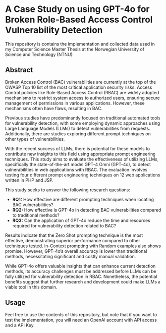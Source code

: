 # A Case Study on using GPT-4o for Broken Role-Based Access Control Vulnerability Detection

This repository is contains the implementation and collected data used in my Computer Science Master Thesis at the Norwegian University of Science and Technology (NTNU)

## Abstract

Broken Access Control (BAC) vulnerabilities are currently at the top of the OWASP Top 10 list of the most critical application security risks. Access Control policies like Role-Based Access Control (RBAC) are widely adopted mechanisms to restrict system access to authorized users, ensuring secure management of permissions in various applications. However, these mechanisms often have flaws, resulting in BAC.

Previous studies have predominantly focused on traditional automated tools for vulnerability detection, with some employing dynamic approaches using Large Language Models (LLMs) to detect vulnerabilities from requests. Additionally, there are studies exploring different prompt techniques on other types of vulnerabilities.

With the recent success of LLMs, there is potential for these models to contribute new insights to this field using appropriate prompt engineering techniques. This study aims to evaluate the effectiveness of utilizing LLMs, specifically the state-of-the-art model GPT-4 Omni (GPT-4o), to detect vulnerabilities in web applications with RBAC. The evaluation involves testing four different prompt engineering techniques on 12 web applications written in PHP and JSP.

This study seeks to answer the following research questions:
- **RQ1:** How effective are different prompting techniques when locating BAC vulnerabilities?
- **RQ2:** How effective is GPT-4o in detecting BAC vulnerabilities compared to traditional methods?
- **RQ3:** Can the application of GPT-4o reduce the time and resources required for vulnerability detection related to BAC?

Results indicate that the Zero Shot prompting technique is the most effective, demonstrating superior performance compared to other techniques tested. In-Context prompting with Random examples also shows promise. However, GPT-4o’s overall accuracy is lower than traditional methods, necessitating significant and costly manual validation.

While GPT-4o offers valuable insights that can enhance current detection methods, its accuracy challenges must be addressed before LLMs can be fully utilized for vulnerability detection in RBAC. Nonetheless, the potential benefits suggest that further research and development could make LLMs a viable tool in this domain.


## Usage

Feel free to use the contents of this repository, but note that if you want to test the implementation, you will need an OpenAI account with API access and a API Key.